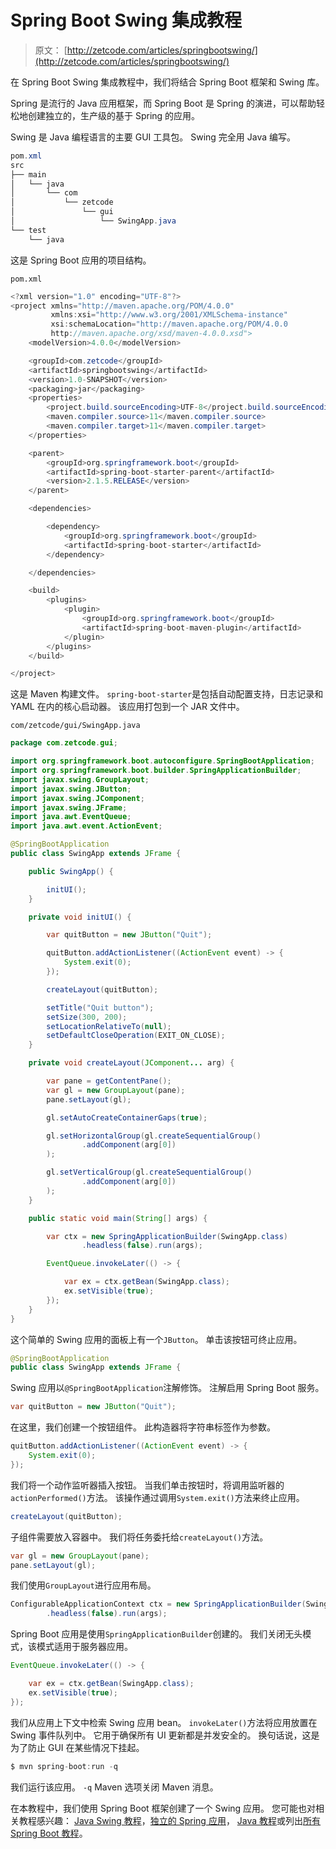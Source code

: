 # Spring Boot Swing 集成教程

> 原文： [http://zetcode.com/articles/springbootswing/](http://zetcode.com/articles/springbootswing/)

在 Spring Boot Swing 集成教程中，我们将结合 Spring Boot 框架和 Swing 库。

Spring 是流行的 Java 应用框架，而 Spring Boot 是 Spring 的演进，可以帮助轻松地创建独立的，生产级的基于 Spring 的应用。

Swing 是 Java 编程语言的主要 GUI 工具包。 Swing 完全用 Java 编写。

```java
pom.xml
src
├── main
│   └── java
│       └── com
│           └── zetcode
│               └── gui
│                   └── SwingApp.java
└── test
    └── java

```

这是 Spring Boot 应用的项目结构。

`pom.xml`

```java
<?xml version="1.0" encoding="UTF-8"?>
<project xmlns="http://maven.apache.org/POM/4.0.0"
         xmlns:xsi="http://www.w3.org/2001/XMLSchema-instance"
         xsi:schemaLocation="http://maven.apache.org/POM/4.0.0
         http://maven.apache.org/xsd/maven-4.0.0.xsd">
    <modelVersion>4.0.0</modelVersion>

    <groupId>com.zetcode</groupId>
    <artifactId>springbootswing</artifactId>
    <version>1.0-SNAPSHOT</version>
    <packaging>jar</packaging>
    <properties>
        <project.build.sourceEncoding>UTF-8</project.build.sourceEncoding>
        <maven.compiler.source>11</maven.compiler.source>
        <maven.compiler.target>11</maven.compiler.target>
    </properties>

    <parent>
        <groupId>org.springframework.boot</groupId>
        <artifactId>spring-boot-starter-parent</artifactId>
        <version>2.1.5.RELEASE</version>
    </parent>

    <dependencies>

        <dependency>
            <groupId>org.springframework.boot</groupId>
            <artifactId>spring-boot-starter</artifactId>
        </dependency>

    </dependencies>

    <build>
        <plugins>
            <plugin>
                <groupId>org.springframework.boot</groupId>
                <artifactId>spring-boot-maven-plugin</artifactId>
            </plugin>
        </plugins>
    </build>

</project>

```

这是 Maven 构建文件。 `spring-boot-starter`是包括自动配置支持，日志记录和 YAML 在内的核心启动器。 该应用打包到一个 JAR 文件中。

`com/zetcode/gui/SwingApp.java`

```java
package com.zetcode.gui;

import org.springframework.boot.autoconfigure.SpringBootApplication;
import org.springframework.boot.builder.SpringApplicationBuilder;
import javax.swing.GroupLayout;
import javax.swing.JButton;
import javax.swing.JComponent;
import javax.swing.JFrame;
import java.awt.EventQueue;
import java.awt.event.ActionEvent;

@SpringBootApplication
public class SwingApp extends JFrame {

    public SwingApp() {

        initUI();
    }

    private void initUI() {

        var quitButton = new JButton("Quit");

        quitButton.addActionListener((ActionEvent event) -> {
            System.exit(0);
        });

        createLayout(quitButton);

        setTitle("Quit button");
        setSize(300, 200);
        setLocationRelativeTo(null);
        setDefaultCloseOperation(EXIT_ON_CLOSE);
    }

    private void createLayout(JComponent... arg) {

        var pane = getContentPane();
        var gl = new GroupLayout(pane);
        pane.setLayout(gl);

        gl.setAutoCreateContainerGaps(true);

        gl.setHorizontalGroup(gl.createSequentialGroup()
                .addComponent(arg[0])
        );

        gl.setVerticalGroup(gl.createSequentialGroup()
                .addComponent(arg[0])
        );
    }

    public static void main(String[] args) {

        var ctx = new SpringApplicationBuilder(SwingApp.class)
                .headless(false).run(args);

        EventQueue.invokeLater(() -> {

            var ex = ctx.getBean(SwingApp.class);
            ex.setVisible(true);
        });
    }
}

```

这个简单的 Swing 应用的面板上有一个`JButton`。 单击该按钮可终止应用。

```java
@SpringBootApplication
public class SwingApp extends JFrame {

```

Swing 应用以`@SpringBootApplication`注解修饰。 注解启用 Spring Boot 服务。

```java
var quitButton = new JButton("Quit");

```

在这里，我们创建一个按钮组件。 此构造器将字符串标签作为参数。

```java
quitButton.addActionListener((ActionEvent event) -> {
    System.exit(0);
});

```

我们将一个动作监听器插入按钮。 当我们单击按钮时，将调用监听器的`actionPerformed()`方法。 该操作通过调用`System.exit()`方法来终止应用。

```java
createLayout(quitButton);

```

子组件需要放入容器中。 我们将任务委托给`createLayout()`方法。

```java
var gl = new GroupLayout(pane);
pane.setLayout(gl);

```

我们使用`GroupLayout`进行应用布局。

```java
ConfigurableApplicationContext ctx = new SpringApplicationBuilder(SwingApp.class)
        .headless(false).run(args);

```

Spring Boot 应用是使用`SpringApplicationBuilder`创建的。 我们关闭无头模式，该模式适用于服务器应用。

```java
EventQueue.invokeLater(() -> {

    var ex = ctx.getBean(SwingApp.class);
    ex.setVisible(true);
});

```

我们从应用上下文中检索 Swing 应用 bean。 `invokeLater()`方法将应用放置在 Swing 事件队列中。 它用于确保所有 UI 更新都是并发安全的。 换句话说，这是为了防止 GUI 在某些情况下挂起。

```java
$ mvn spring-boot:run -q

```

我们运行该应用。 `-q` Maven 选项关闭 Maven 消息。

在本教程中，我们使用 Spring Boot 框架创建了一个 Swing 应用。 您可能也对相关教程感兴趣： [Java Swing 教程](/tutorials/javaswingtutorial/)，[独立的 Spring 应用](/articles/standalonespring/)， [Java 教程](/lang/java/)或列出[所有 Spring Boot 教程](/all/#sprigboot)。